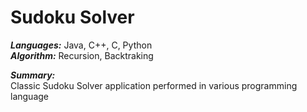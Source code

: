 # Sudoku Solver

***Languages:*** Java, C++, C, Python <br />
***Algorithm:*** Recursion, Backtraking <br />

***Summary:*** <br />
 Classic Sudoku Solver application performed in various programming language
